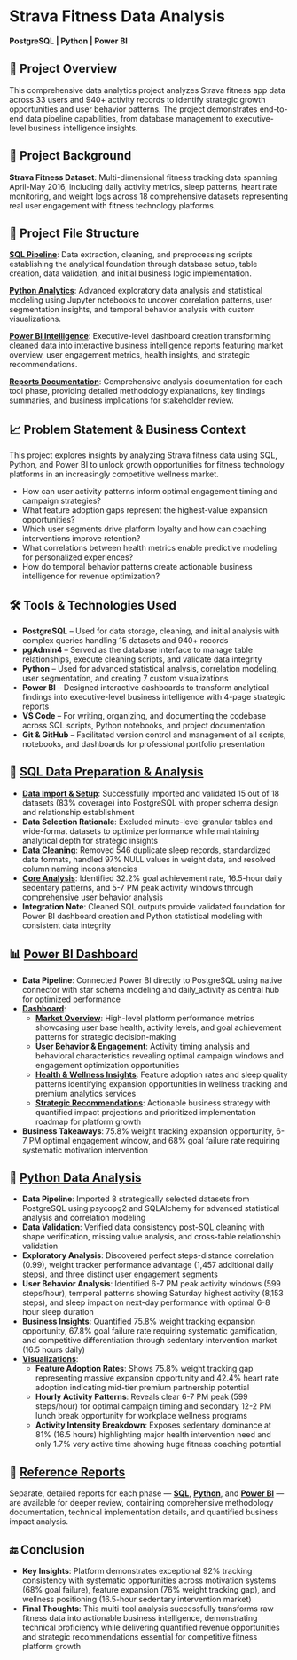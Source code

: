 # Strava Fitness Data Analysis

**PostgreSQL | Python | Power BI**

## 📌 Project Overview

This comprehensive data analytics project analyzes Strava fitness app data across 33 users and 940+ activity records to identify strategic growth opportunities and user behavior patterns. The project demonstrates end-to-end data pipeline capabilities, from database management to executive-level business intelligence insights.

## 📂 Project Background

**Strava Fitness Dataset**: Multi-dimensional fitness tracking data spanning April-May 2016, including daily activity metrics, sleep patterns, heart rate monitoring, and weight logs across 18 comprehensive datasets representing real user engagement with fitness technology platforms.

## 📁 Project File Structure

**[SQL Pipeline](./SQL/)**: Data extraction, cleaning, and preprocessing scripts establishing the analytical foundation through database setup, table creation, data validation, and initial business logic implementation.

**[Python Analytics](./Python/)**: Advanced exploratory data analysis and statistical modeling using Jupyter notebooks to uncover correlation patterns, user segmentation insights, and temporal behavior analysis with custom visualizations.

**[Power BI Intelligence](./Power%20BI/)**: Executive-level dashboard creation transforming cleaned data into interactive business intelligence reports featuring market overview, user engagement metrics, health insights, and strategic recommendations.

**[Reports Documentation](./Reports/)**: Comprehensive analysis documentation for each tool phase, providing detailed methodology explanations, key findings summaries, and business implications for stakeholder review.

## 📈 Problem Statement & Business Context

This project explores insights by analyzing Strava fitness data using SQL, Python, and Power BI to unlock growth opportunities for fitness technology platforms in an increasingly competitive wellness market.

* How can user activity patterns inform optimal engagement timing and campaign strategies?
* What feature adoption gaps represent the highest-value expansion opportunities?
* Which user segments drive platform loyalty and how can coaching interventions improve retention?
* What correlations between health metrics enable predictive modeling for personalized experiences?
* How do temporal behavior patterns create actionable business intelligence for revenue optimization?

## 🛠️ Tools & Technologies Used

* **PostgreSQL** – Used for data storage, cleaning, and initial analysis with complex queries handling 15 datasets and 940+ records
* **pgAdmin4** – Served as the database interface to manage table relationships, execute cleaning scripts, and validate data integrity
* **Python** – Used for advanced statistical analysis, correlation modeling, user segmentation, and creating 7 custom visualizations
* **Power BI** – Designed interactive dashboards to transform analytical findings into executive-level business intelligence with 4-page strategic reports
* **VS Code** – For writing, organizing, and documenting the codebase across SQL scripts, Python notebooks, and project documentation
* **Git & GitHub** – Facilitated version control and management of all scripts, notebooks, and dashboards for professional portfolio presentation

## 🧮 [SQL Data Preparation & Analysis](./SQL/)

* **[Data Import & Setup](./SQL/3_modify_table.sql)**: Successfully imported and validated 15 out of 18 datasets (83% coverage) into PostgreSQL with proper schema design and relationship establishment
* **Data Selection Rationale**: Excluded minute-level granular tables and wide-format datasets to optimize performance while maintaining analytical depth for strategic insights
* **[Data Cleaning](./SQL/4_cleaning_and_basic_eda.sql)**: Removed 546 duplicate sleep records, standardized date formats, handled 97% NULL values in weight data, and resolved column naming inconsistencies
* **[Core Analysis](./SQL/5_analysis.sql)**: Identified 32.2% goal achievement rate, 16.5-hour daily sedentary patterns, and 5-7 PM peak activity windows through comprehensive user behavior analysis
* **Integration Note**: Cleaned SQL outputs provide validated foundation for Power BI dashboard creation and Python statistical modeling with consistent data integrity

## 📊 [Power BI Dashboard](./Power%20BI/)

* **Data Pipeline**: Connected Power BI directly to PostgreSQL using native connector with star schema modeling and daily_activity as central hub for optimized performance
* **[Dashboard](./Power%20BI/Dashboard%20Pages/)**: 
  - **[Market Overview](./Power%20BI/Dashboard%20Pages/Strava_Dash_Page1.png)**: High-level platform performance metrics showcasing user base health, activity levels, and goal achievement patterns for strategic decision-making
  - **[User Behavior & Engagement](./Power%20BI/Dashboard%20Pages/Strava_Dash_Page2.png)**: Activity timing analysis and behavioral characteristics revealing optimal campaign windows and engagement optimization opportunities
  - **[Health & Wellness Insights](./Power%20BI/Dashboard%20Pages/Strava_Dash_Page3.png)**: Feature adoption rates and sleep quality patterns identifying expansion opportunities in wellness tracking and premium analytics services
  - **[Strategic Recommendations](./Power%20BI/Dashboard%20Pages/Strava_Dash_Page4.png)**: Actionable business strategy with quantified impact projections and prioritized implementation roadmap for platform growth
* **Business Takeaways**: 75.8% weight tracking expansion opportunity, 6-7 PM optimal engagement window, and 68% goal failure rate requiring systematic motivation intervention

## 🐍 [Python Data Analysis](./Python/strava_eda_dataviz.ipynb)

* **Data Pipeline**: Imported 8 strategically selected datasets from PostgreSQL using psycopg2 and SQLAlchemy for advanced statistical analysis and correlation modeling
* **Data Validation**: Verified data consistency post-SQL cleaning with shape verification, missing value analysis, and cross-table relationship validation
* **Exploratory Analysis**: Discovered perfect steps-distance correlation (0.99), weight tracker performance advantage (1,457 additional daily steps), and three distinct user engagement segments
* **User Behavior Analysis**: Identified 6-7 PM peak activity windows (599 steps/hour), temporal patterns showing Saturday highest activity (8,153 steps), and sleep impact on next-day performance with optimal 6-8 hour sleep duration
* **Business Insights**: Quantified 75.8% weight tracking expansion opportunity, 67.8% goal failure rate requiring systematic gamification, and competitive differentiation through sedentary intervention market (16.5 hours daily)
* **[Visualizations](./Python/Visualisations/)**: 
  - **Feature Adoption Rates**: Shows 75.8% weight tracking gap representing massive expansion opportunity and 42.4% heart rate adoption indicating mid-tier premium partnership potential
  - **Hourly Activity Patterns**: Reveals clear 6-7 PM peak (599 steps/hour) for optimal campaign timing and secondary 12-2 PM lunch break opportunity for workplace wellness programs
  - **Activity Intensity Breakdown**: Exposes sedentary dominance at 81% (16.5 hours) highlighting major health intervention need and only 1.7% very active time showing huge fitness coaching potential

## 📄 [Reference Reports](./Reports/)

Separate, detailed reports for each phase — **[SQL](./Reports/Strava%20SQL%20Cleaning%20and%20Analysis%20Report.pdf)**, **[Python](./Reports/Strava%20Python%20Analysis%20Report.pdf)**, and **[Power BI](./Reports/Strava%20PowerBI%20Dashboard%20Analysis%20Report.pdf)** — are available for deeper review, containing comprehensive methodology documentation, technical implementation details, and quantified business impact analysis.

## 🔚 Conclusion

* **Key Insights**: Platform demonstrates exceptional 92% tracking consistency with systematic opportunities across motivation systems (68% goal failure), feature expansion (76% weight tracking gap), and wellness positioning (16.5-hour sedentary intervention market)
* **Final Thoughts**: This multi-tool analysis successfully transforms raw fitness data into actionable business intelligence, demonstrating technical proficiency while delivering quantified revenue opportunities and strategic recommendations essential for competitive fitness platform growth